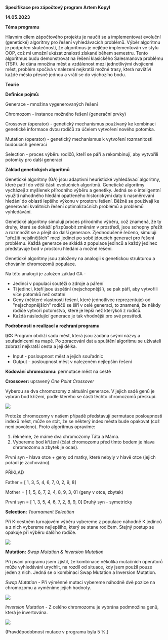 ﻿**Specifikace pro zápočtový program Artem Kopyl**

**14.05.2023**

**Téma programu**

Hlavním cílem zápočtového projektu je naučit se a implementovat evoluční (genetické) algoritmy pro řešení vyhledávacích problémů. Výběr algoritmu je podpořen skutečností, že algoritmus je nejlépe implementován ve stylu OOP, což mi umožní ukázat znalosti získané během semestru. Tento algoritmus budu demonstrovat na řešení klasického Salesmanova problému (TSP). Je dána množina měst a vzdálenost mezi jednotlivými dvojicemi měst, problém spočívá v nalezení nejkratší možné trasy, která navštíví každé město přesně jednou a vrátí se do výchozího bodu.

**Teorie**

**Definice pojmů:**

Generace - množina vygenerovaných řešení

Сhromozom - instance možného řešení (generační prvky)

Crossover (operator) - genetický mechanismus používaný ke kombinaci genetické informace dvou rodičů za účelem vytvoření nového potomka.

Mutation (operator) - genetický mechanismus k vytvoření rozmanitosti budoucích generací

Selection - proces výběru rodičů, kteří se páří a rekombinují, aby vytvořili potomky pro další generaci

**Základ genetických algoritmů**

Genetické algoritmy (GA) jsou adaptivní heuristické vyhledávací algoritmy, které patří do větší části evolučních algoritmů. Genetické algoritmy vycházejí z myšlenek přírodního výběru a genetiky. Jedná se o inteligentní využití náhodného hledání opatřeného historickými daty k nasměrování hledání do oblasti lepšího výkonu v prostoru řešení. Běžně se používají ke generování kvalitních řešení optimalizačních problémů a problémů vyhledávání.

Genetické algoritmy simulují proces přírodního výběru, což znamená, že ty druhy, které se dokáží přizpůsobit změnám v prostředí, jsou schopny přežít a rozmnožit se a přejít do další generace. Zjednodušeně řečeno, simulují "přežití nejsilnějších" mezi jedinci po sobě jdoucích generací pro řešení problému. Každá generace se skládá z populace jedinců a každý jedinec představuje bod v prostoru hledání a možné řešení.

Genetické algoritmy jsou založeny na analogii s genetickou strukturou a chováním chromozomů populace.

Na této analogii je založen základ GA -

- Jedinci v populaci soutěží o zdroje a páření
- Ti jedinci, kteří jsou úspěšní (nejschopnější), se pak páří, aby vytvořili více potomků než ostatní
- Geny (některé vlastnosti řešení, které jednotlivec reprezentuje) od "nejschopnějších" rodičů se šíří v celé generaci, to znamená, že někdy rodiče vytvoří potomstvo, které je lepší než kterýkoli z rodičů.
- Každá následující generace je tak vhodnější pro své prostředí.

**Podrobnosti o realizací a rozhraní programu**

**I/O:** Program obdrží sadu měst, která jsou zadána svými názvy a souřadnicemi na mapě. Po zpracování dat a spuštění algoritmu se uživateli zobrazí nejkratší cesta a její délka.

- Input - posloupnost měst a jejich souřadnic
- Output - posloupnost měst v nalezeném nejlepším řešení

**Kódování chromozomu:** permutace měst na cestě

**Crossover:** upravený *One Point Crossover*

Vyberou se dva chromozomy z aktuální generace. V jejich sadě genů je vybrán bod křížení, podle kterého se části těchto chromozomů přeskupí.

![](docs/Aspose.Words.59678691-6eda-4ab4-994b-ed90968ae57f.001.png)

Protože chromozomy v našem případě představují permutace posloupnosti indexů měst, může se stát, že se některý index města bude opakovat (což není povoleno). Proto algoritmus opravíme:

1) řekněme, že máme dva chromozomy Táta a Máma.
1) Vybereme bod křížení (část chromozomu před tímto bodem je hlava chromozomu a zbytek je ocas).

První syn - hlava otce + geny od matky, které nebyly v hlavě otce (jejich pořadí je zachováno).

PŘÍKLAD

Father = [ 1, 3, 5, 4, 6, 7, 0, 2, 9, 8]

Mother = [ 1, 5, 6, 7, 2, 4, 8, 9, 3, 0] (geny v otce, zbytek)

První syn = [ 1, 3, 5, 4, 6, 7, 2, 8, 9, 0] Druhý syn - symetricky

**Selection:** *Tournament Selection*

Při K-cestném turnajovém výběru vybereme z populace náhodně K jedinců a z nich vybereme nejlepšího, který se stane rodičem. Stejný postup se opakuje při výběru dalšího rodiče.

![](docs/Aspose.Words.59678691-6eda-4ab4-994b-ed90968ae57f.002.png)

**Mutation:** *Swap Mutation & Inversion Mutation*

Při psaní programu jsem zjistil, že kombinace několika mutačních operátorů může vyhledávání urychlit, na rozdíl od situace, kdy jsem použil pouze jeden z nich. Jedná se o kombinaci Swap Mutation a Inversion Mutation.

*Swap Mutation* - Při výměnné mutaci vybereme náhodně dvě pozice na chromozomu a vyměníme jejich hodnoty.

![](docs/Aspose.Words.59678691-6eda-4ab4-994b-ed90968ae57f.003.png)

*Inversion Mutation* - Z celého chromozomu je vybrána podmnožina genů, která je invertována.

![](docs/Aspose.Words.59678691-6eda-4ab4-994b-ed90968ae57f.004.png)

(Pravděpodobnost mutace v programu byla 5 %.)
